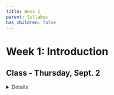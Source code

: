 ```yaml
---
title: Week 1
parent: Syllabus
has_children: false
---
```


# Week 1: Introduction

<!-- ########################################################################### -->

## Class - Thursday, Sept. 2

<details closed markdown="block">
  <summary>Details</summary>

## Overview

### Main course resources

We will use three main resources for the course:

+ [**Brightspace**](https://brightspace.nyu.edu/d2l/home/79522){: target="blank"}
  - Quizzes and Homeworks will be posted here.

+ [**XDASI 2021 Website**](https://kriscgun.github.io/xdasi-bio-2021/){: target="blank"}
  - Syllabus (class notes, exercises) and Resources will be posted here.
  - Look here for weekly class notes, exercises, background reading, and homework announcements.

+ [**XDASI 2021 Slack Workspace**](https://join.slack.com/t/xdasi2021/shared_invite/zt-uxa4y9cx-L8UGZk4pdXpmOtLIYSQEyQ){: target="blank"}
  - We will use this for rapid communication among members of the class and the instructors.
  - Post questions, comments, helpful links, etc. here.
  - Share with the whole class or individual students or instructors.

### Course format, grading, academic integrity


## Basic concepts in statistics

1. What is the field of statistics about?
2. What kinds of questions do we ask?
3. What kinds of studies can we perform?
4. Basic data types and variables


## A brief introduction to reproducible workflows in data science

+ [Reproducible Science](https://kriscgun.github.io/xdasi-bio-2021/best_practices/){: target="blank"}


## R and RStudio: Introduction

+ [R, RStudio Basics](https://kriscgun.github.io/xdasi-bio-2021/r_resources/1_r_rstudio/){: target="blank"}
  + Installing R/Rstudio
  + Interfacing with R
  + RStudio Session Management
  + See [R Resources](https://kriscgun.github.io/xdasi-bio-2021/r_resources/){: target="blank"} pages for links to additional learning resources

+ [R Markdown slides](Class_2021.09.02/R_Markdown_Intro.html){: target="blank"}
  + See the [R Markdowns](https://kriscgun.github.io/xdasi-bio-2021/r_resources/1_r_rstudio/5_r_markdown.html){: target="blank"} page for cheatsheets, quick guides, and other resources

---

**TAKE A BREAK!!!**

---

## R coding: Basics and Tutorial

+ Files: [HTML](Class_2021.09.02/Exercise_RDataStructures.html){: target="blank"} - [RMD](https://kriscgun.github.io/xdasi-bio-2021/syllabus/week_01_Intro/Class_2021.09.02/Exercise_RDataStructures.Rmd)

</details>


<!-- ########################################################################### -->

<!-- ## Recitation - Friday, Sept. 3

<details closed markdown="block">
  <summary>Details</summary>

  </details> -->

  <!-- ########################################################################### -->
